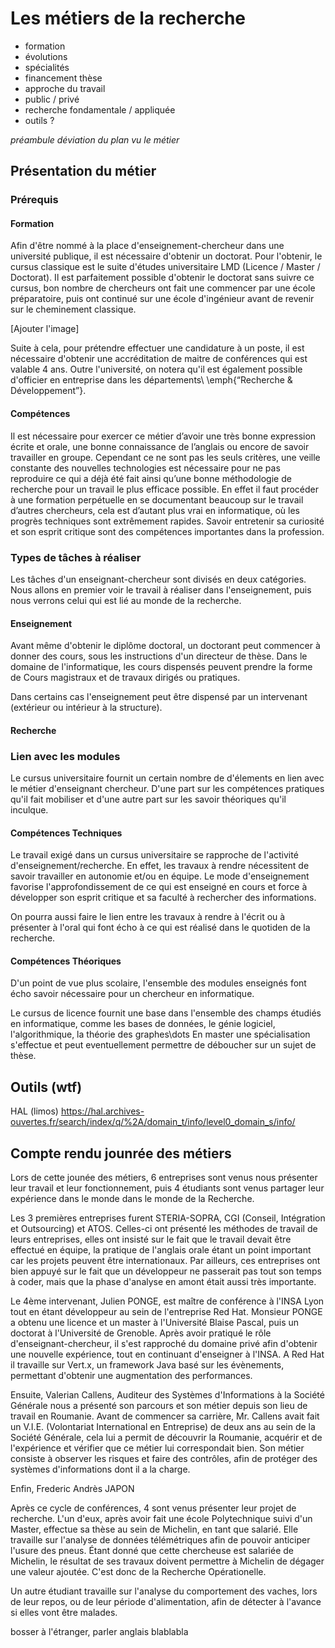 <!-- Dans le cadre du module de pré-professionalisation, vous réaliserez un rapport, par groupe de 4 et d'une quinzaine de pages, traitant d'un métier lié à l'informatique.
Vous présenterez le métier, le type de tâches à réaliser et les compétences requises. Vous pourrez en outre faire le lien avec les modules enseignés dans votre licence le cas échéant.

Dans une deuxième partie, vous présenterez un outils particulier lié au métier présenté dans la première partie. Vous décrirez l'outil, ses fonctionnalités, en le comparant à d'autres outils concurrents.

Enfin, dans une troisième partie, vous ferez un bref résumé de la journée des métiers, qui aura lieu le vendredi 12 janvier 2018.

Ce rapport sera à rendre au format PDF pour la fin de la semaine 3 (soit le 21 janvier). -->

# Les métiers de la recherche

- formation
- évolutions
- spécialités
- financement thèse
- approche du travail
- public / privé
- recherche fondamentale / appliquée 
- outils ?

*préambule déviation du plan vu le métier*

## Présentation du métier

<!-- Pédagogie, esprit critique, curiosité, expression écrite orale, anglais, adaptation - Doctorat etc. -->

### Prérequis

#### Formation

Afin d'être nommé à la place d'enseignement-chercheur dans une université publique, il est nécessaire d'obtenir un doctorat. Pour l'obtenir, le cursus classique est le suite d'études universitaire LMD (Licence / Master / Doctorat). Il est parfaitement possible d'obtenir le doctorat sans suivre ce cursus, bon nombre de chercheurs ont fait une commencer par une école préparatoire, puis ont continué sur une école d'ingénieur avant de revenir sur le cheminement classique.


[Ajouter l'image]

Suite à cela, pour prétendre effectuer une candidature à un poste, il est nécessaire d'obtenir une accréditation de maitre de conférences qui est valable 4 ans.
Outre l'université, on notera qu'il est également possible d'officier en entreprise dans les départements\ \emph{“Recherche \& Développement”}.

#### Compétences

Il est nécessaire pour exercer ce métier d’avoir une très bonne expression écrite et orale, une bonne connaissance de l’anglais ou encore de savoir travailler en groupe. Cependant ce ne sont pas les seuls critères, une veille constante des nouvelles technologies est nécessaire pour ne pas reproduire ce qui a déjà été fait ainsi qu’une bonne méthodologie de recherche pour un travail le plus efficace possible. En effet il faut procéder à une formation perpétuelle en se documentant beaucoup sur le travail d’autres chercheurs, cela est d’autant plus vrai en informatique, où les progrès techniques sont extrêmement rapides.
Savoir entretenir sa curiosité et son esprit critique sont des compétences importantes dans la profession.


### Types de tâches à réaliser

<!-- Cours, publications, documentation, encadrement -->
Les tâches d'un enseignant-chercheur sont divisés en deux catégories. Nous allons en premier voir le travail à réaliser dans l'enseignement, puis nous verrons celui qui est lié au monde de la recherche.

#### Enseignement

Avant même d'obtenir le diplôme doctoral, un doctorant peut commencer à donner des cours, sous les instructions d'un directeur de thèse.
Dans le domaine de l'informatique, les cours dispensés peuvent prendre la forme de Cours magistraux et de travaux dirigés ou pratiques. 


Dans certains cas l'enseignement peut être dispensé par un intervenant (extérieur ou intérieur à la structure).



#### Recherche


### Lien avec les modules

Le cursus universitaire fournit un certain nombre de d'élements en lien avec le métier d'enseignant chercheur. D'une part sur les compétences pratiques qu'il fait mobiliser et d'une autre part sur les savoir théoriques qu'il inculque.

<!-- savoir travailler en autonomie -> Les TP, bosser chez soi. Publications -> rapport à rendre, bases théoriques indispensables -> algorithmique, théorie des graphes, mathématiques etc. -->

#### Compétences Techniques

Le travail exigé dans un cursus universitaire se rapproche de l'activité d'enseignement/recherche. En effet, les travaux à rendre nécessitent de savoir travailler en autonomie et/ou en équipe.
Le mode d'enseignement favorise l'approfondissement de ce qui est enseigné en cours et force à développer son esprit critique et sa faculté à rechercher des informations.

On pourra aussi faire le lien entre les travaux à rendre à l'écrit ou à présenter à l'oral qui font écho à ce qui est réalisé dans le quotiden de la recherche.

#### Compétences Théoriques

D'un point de vue plus scolaire, l'ensemble des modules enseignés font écho savoir nécessaire pour un chercheur en informatique.

Le cursus de licence fournit une base dans l'ensemble des champs étudiés en informatique, comme les bases de données, le génie logiciel, l'algorithmique, la théorie des graphes\dots
En master une spécialisation s'effectue et peut eventuellement permettre de déboucher sur un sujet de thèse.



## Outils (wtf)

<!-- Revues scientifiques, ressources en ligne, suivant discipline (logiciel de calucl), IDE, papier/crayon, supercalculateur -->
HAL (limos)
https://hal.archives-ouvertes.fr/search/index/q/%2A/domain_t/info/level0_domain_s/info/

## Compte rendu jounrée des métiers

Lors de cette jounée des métiers, 6 entreprises sont venus nous présenter leur travail et leur fonctionnement, puis 4 étudiants sont venus partager leur expérience dans le monde dans le monde de la Recherche.

Les 3 premières entreprises furent STERIA-SOPRA, CGI (Conseil, Intégration et Outsourcing) et ATOS. Celles-ci ont présenté les méthodes de travail de leurs entreprises, elles ont insisté sur le fait que le travail devait être effectué en équipe, la pratique de l'anglais orale étant un point important car les projets peuvent être internationaux. Par ailleurs, ces entreprises ont bien appuyé sur le fait que un développeur ne passerait pas tout son temps à coder, mais que la phase d'analyse en amont était aussi très importante.

Le 4ème intervenant, Julien PONGE, est maître de conférence à l'INSA Lyon tout en étant développeur au sein de l'entreprise Red Hat. Monsieur PONGE a obtenu une licence et un master à l'Université Blaise Pascal, puis un doctorat à l'Université de Grenoble. Après avoir pratiqué le rôle d'enseignant-chercheur, il s'est rapproché du domaine privé afin d'obtenir une nouvelle expérience, tout en continuant d'enseigner à l'INSA. A Red Hat il travaille sur Vert.x, un framework Java basé sur les évènements, permettant d'obtenir une augmentation des performances.

Ensuite, Valerian Callens, Auditeur des Systèmes d'Informations à la Société Générale nous a présenté son parcours et son métier depuis son lieu de travail en Roumanie. Avant de commencer sa carrière, Mr. Callens avait fait un V.I.E. (Volontariat International en Entreprise) de deux ans au sein de la Société Générale, cela lui a permit de découvrir la Roumanie, acquérir et de l'expérience et vérifier que ce métier lui correspondait bien. Son métier consiste à observer les risques et faire des contrôles, afin de protéger des systèmes d'informations dont il a la charge.

Enfin, Frederic Andrès  JAPON

Après ce cycle de conférences, 4 sont venus présenter leur projet de recherche.
L'un d'eux, après avoir fait une école Polytechnique suivi d'un Master, effectue sa thèse au sein de Michelin, en tant que salarié. Elle travaille sur l'analyse de données télémétriques afin de pouvoir anticiper l'usure des pneus. Étant donné que cette chercheuse est salariée de Michelin, le résultat de ses travaux doivent permettre à Michelin de dégager une valeur ajoutée. C'est donc de la Recherche Opérationelle.

Un autre étudiant travaille sur l'analyse du comportement des vaches, lors de leur repos, ou de leur période d'alimentation, afin de détecter à l'avance si elles vont être malades.

bosser à l'étranger, parler anglais blablabla
